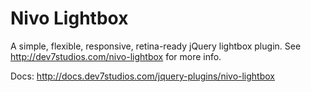 Nivo Lightbox
=============

A simple, flexible, responsive, retina-ready jQuery lightbox plugin. See http://dev7studios.com/nivo-lightbox for more info.

Docs: http://docs.dev7studios.com/jquery-plugins/nivo-lightbox

